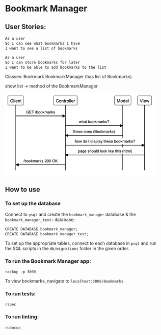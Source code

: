# Bookmark Manager

## User Stories:
```
As a user
So I can see what bookmarks I have
I want to see a list of bookmarks
```

```
As a user
So I can store bookmarks for later
I want to be able to add bookmarks to the list 
```
Classes:
Bookmark
BookmarkManager (has list of Bookmarks).

show list -> method of the BookmarkManager

![user story 1](/user_story_1.png)

## How to use

### To set up the database

Connect to `psql` and create the `bookmark_manager` database & the `bookmark_manager_test:` database;

```
CREATE DATABASE bookmark_manager;
CREATE DATABASE bookmark_manager_test;
```

To set up the appropriate tables, connect to each database in `psql` and run the SQL scripts in the `db/migrations` folder in the given order.

### To run the Bookmark Manager app:

```
rackup -p 3000
```

To view bookmarks, navigate to `localhost:3000/bookmarks`.

### To run tests:

```
rspec
```

### To run linting:

```
rubocop
```

